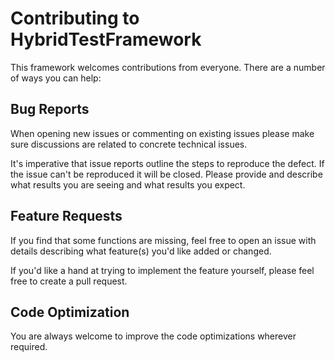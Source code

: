 # Contributing to HybridTestFramework

This framework welcomes contributions from everyone. There are a
number of ways you can help:

## Bug Reports

When opening new issues or commenting on existing issues please make
sure discussions are related to concrete technical issues.

It's imperative that issue reports outline the steps to reproduce
the defect. If the issue can't be reproduced it will be closed.
Please provide and describe what results you are seeing and what results you expect.

## Feature Requests

If you find that some functions are missing, feel free to open an issue
with details describing what feature(s) you'd like added or changed.  

If you'd like a hand at trying to implement the feature yourself, please feel free to create a pull request.

## Code Optimization

You are always welcome to improve the code optimizations wherever required.


